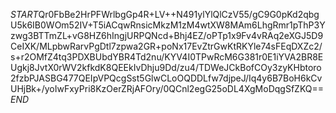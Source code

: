 $START$Qr0FbBe2HrPFWrlbgGp4R+LV++N491ylYlQlCzV55/gC9G0pKd2qbgU5k6IB0WOm52IV+T5iACqwRnsicMkzM1zM4wtXW8MAm6LhgRmr1pThP3Yzwg3BTTmZL+vG8HZ6hIngjURPQNcd+Bhj4EZ/oPTp1x9Fv4vRAq2eXGJ5D9CeIXK/MLpbwRarvPgDtl7zpwa2GR+poNx17EvZtrGwKtRKYle74sFEqDXZc2/s+r2OMfZ4tq3PDXBUbdYBR4Td2nu/KYV4I0TPwRcM6G381r0E1iYVA2BR8EUgkj8JvtX0rWV2kfkdK8QEEkIvDhju9Dd/zu4/TDWeJCkBofCOy3zyKHbtoro2fzbPJASBG477QEIpVPQcgSst5GlwCLoOQDDLfw7djpeJ/Iq4y6B7BoH6kCvUHjBk+/yoIwFxyPri8KzOerZRjAFOry/0QCnl2egG25oDL4XgMoDqgSfZKQ==$END$